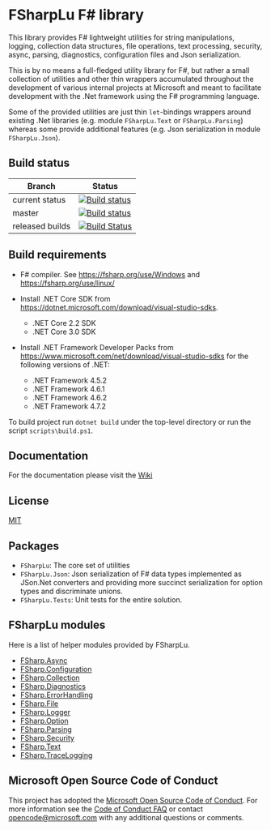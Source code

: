 # FSharpLu F# library

This library provides F# lightweight utilities for string manipulations, logging, collection data structures, file operations, text processing, security, async, parsing, diagnostics, configuration files and Json serialization.

This is by no means a full-fledged utility library for F#, but rather a small collection of utilities and other thin wrappers accumulated throughout the development of various internal projects at Microsoft and meant to facilitate development with the .Net framework using the F# programming language.

Some of the provided utilities are just thin `let`-bindings wrappers around existing .Net libraries (e.g. module `FSharpLu.Text` or `FSharpLu.Parsing`) whereas some provide additional features (e.g. Json serialization in module `FSharpLu.Json`).


## Build status

| Branch | Status |
|--------|--------|
| current status | [![Build status](https://ci.appveyor.com/api/projects/status/y2lrc49c0lxprg77?svg=true)](https://ci.appveyor.com/project/blumu/fsharplu) |
|master | [![Build status](https://ci.appveyor.com/api/projects/status/y2lrc49c0lxprg77/branch/master?svg=true)](https://ci.appveyor.com/project/blumu/fsharplu/branch/master) |
| released builds | [![Build Status](https://dev.azure.com/msrp/Springfield/_apis/build/status/GitHub-repositories/FSharpLu-GitHub-Yaml-BuildAndSign?branchName=master)](https://dev.azure.com/msrp/Springfield/_build/latest?definitionId=653&branchName=master)|

## Build requirements

- F# compiler. See https://fsharp.org/use/Windows and https://fsharp.org/use/linux/

- Install .NET Core SDK from https://dotnet.microsoft.com/download/visual-studio-sdks.
    - .NET Core 2.2 SDK
    - .NET Core 3.0 SDK

- Install .NET Framework Developer Packs from https://www.microsoft.com/net/download/visual-studio-sdks
for the following versions of .NET:
    - .NET Framework 4.5.2
    - .NET Framework 4.6.1
    - .NET Framework 4.6.2
    - .NET Framework 4.7.2


To build project run `dotnet build` under the top-level directory or run the script `scripts\build.ps1`.

## Documentation

For the documentation please visit the [Wiki](https://github.com/Microsoft/fsharplu/wiki)

## License

[MIT](LICENSE.MD)

## Packages

- `FSharpLu`: The core set of utilities
- `FSharpLu.Json`: Json serialization of F# data types implemented as JSon.Net converters and providing more succinct serialization for option types and discriminate unions.
- `FSharpLu.Tests`: Unit tests for the entire solution.

## FSharpLu modules

Here is a list of helper modules provided by FSharpLu.
- [FSharp.Async](FSharpLu/Async.fs)
- [FSharp.Configuration](FSharpLu/Configuration.fs)
- [FSharp.Collection](FSharpLu/Collections.fs)
- [FSharp.Diagnostics](FSharpLu/Diagnostics.fs)
- [FSharp.ErrorHandling](FSharpLu/ErrorHandling.fs)
- [FSharp.File](FSharpLu/File.fs)
- [FSharp.Logger](FSharpLu/Logger.fs)
- [FSharp.Option](FSharpLu/Option.fs)
- [FSharp.Parsing](FSharpLu/Parsing.fs)
- [FSharp.Security](FSharpLu/Security.fs)
- [FSharp.Text](FSharpLu/Text.fs)
- [FSharp.TraceLogging](FSharpLu/TraceLogging.fs)



## Microsoft Open Source Code of Conduct

This project has adopted the [Microsoft Open Source Code of Conduct](https://opensource.microsoft.com/codeofconduct/). For more information see the [Code of Conduct FAQ](https://opensource.microsoft.com/codeofconduct/faq/) or contact [opencode@microsoft.com](mailto:opencode@microsoft.com) with any additional questions or comments.
